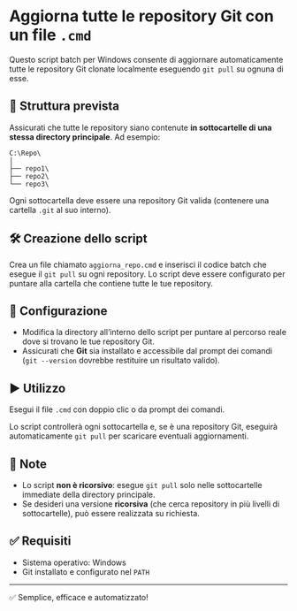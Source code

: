 # Aggiorna tutte le repository Git con un file `.cmd`

Questo script batch per Windows consente di aggiornare automaticamente tutte le repository Git clonate localmente eseguendo `git pull` su ognuna di esse.

## 📂 Struttura prevista

Assicurati che tutte le repository siano contenute **in sottocartelle di una stessa directory principale**. Ad esempio:

```
C:\Repo\
│
├── repo1\
├── repo2\
└── repo3\
```

Ogni sottocartella deve essere una repository Git valida (contenere una cartella `.git` al suo interno).

## 🛠️ Creazione dello script

Crea un file chiamato `aggiorna_repo.cmd` e inserisci il codice batch che esegue il `git pull` su ogni repository. Lo script deve essere configurato per puntare alla cartella che contiene tutte le tue repository.

## 🔧 Configurazione

- Modifica la directory all’interno dello script per puntare al percorso reale dove si trovano le tue repository Git.
- Assicurati che **Git** sia installato e accessibile dal prompt dei comandi (`git --version` dovrebbe restituire un risultato valido).

## ▶️ Utilizzo

Esegui il file `.cmd` con doppio clic o da prompt dei comandi.

Lo script controllerà ogni sottocartella e, se è una repository Git, eseguirà automaticamente `git pull` per scaricare eventuali aggiornamenti.

## 🧠 Note

- Lo script **non è ricorsivo**: esegue `git pull` solo nelle sottocartelle immediate della directory principale.
- Se desideri una versione **ricorsiva** (che cerca repository in più livelli di sottocartelle), può essere realizzata su richiesta.

## ✅ Requisiti

- Sistema operativo: Windows
- Git installato e configurato nel `PATH`

---

✅ Semplice, efficace e automatizzato!
